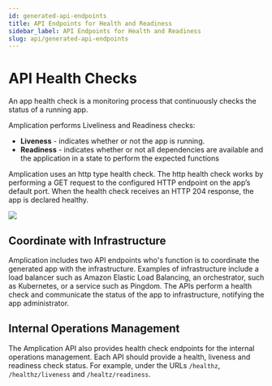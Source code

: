 ```yaml
---
id: generated-api-endpoints
title: API Endpoints for Health and Readiness
sidebar_label: API Endpoints for Health and Readiness
slug: api/generated-api-endpoints
---
```


# API Health Checks

An app health check is a monitoring process that continuously checks the status of a running app.

Amplication performs Liveliness and Readiness checks:

- **Liveness** -  indicates whether or not the app is running.
- **Readiness** - indicates whether or not all dependencies are available and the application in a state to perform the expected functions


Amplication uses an http type health check. The http health check works by performing a GET request to the configured HTTP endpoint on the app’s default port. When the health check receives an HTTP 204 response, the app is declared healthy.

![](../api/assets/161983060-f7f2982a-9a78-47bb-baac-c4fe274e0f3c.png)

## Coordinate with Infrastructure

Amplication includes two API endpoints who's function is to coordinate the generated app with the infrastructure. Examples of infrastructure include a load balancer such as Amazon Elastic Load Balancing, an orchestrator, such as Kubernetes, or a service such as Pingdom.
The APIs perform a health check and communicate the  status of the app to  infrastructure, notifying the app administrator. 


## Internal Operations Management 

The Amplication API also  provides health check endpoints for the internal operations management.
Each API should provide a health, liveness and readiness check status.
For example, under the URLs `/healthz`, `/healthz/liveness` and `/healtz/readiness`. 




